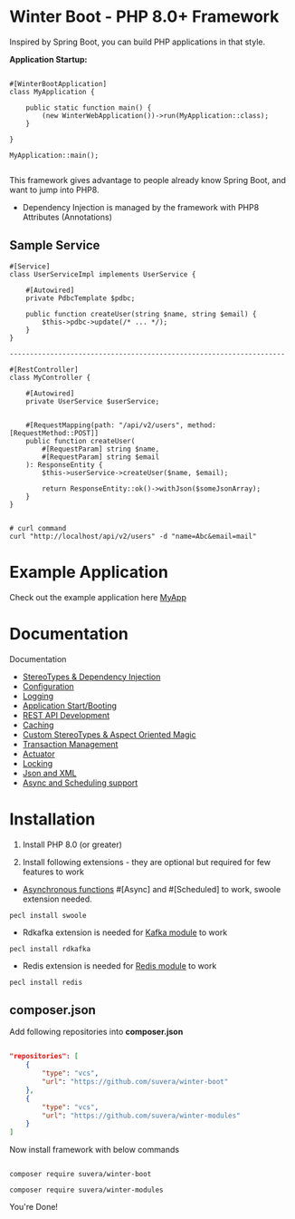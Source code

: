 # Winter Boot - PHP 8.0+ Framework

Inspired by Spring Boot, you can build PHP applications in that style.

**Application Startup:**

```phpt

#[WinterBootApplication]
class MyApplication {

    public static function main() {
        (new WinterWebApplication())->run(MyApplication::class);
    }

}

MyApplication::main();


```

This framework gives advantage to people already know Spring Boot, and want to jump into PHP8.

- Dependency Injection is managed by the framework with PHP8 Attributes (Annotations)

## Sample Service

```phpt
#[Service]
class UserServiceImpl implements UserService {

    #[Autowired]
    private PdbcTemplate $pdbc;

    public function createUser(string $name, string $email) {
        $this->pdbc->update(/* ... */);
    }
}

--------------------------------------------------------------------

#[RestController]
class MyController {

    #[Autowired]
    private UserService $userService;


    #[RequestMapping(path: "/api/v2/users", method: [RequestMethod::POST]]
    public function createUser(
        #[RequestParam] string $name,
        #[RequestParam] string $email
    ): ResponseEntity {
        $this->userService->createUser($name, $email);
        
        return ResponseEntity::ok()->withJson($someJsonArray);
    }
}


# curl command
curl "http://localhost/api/v2/users" -d "name=Abc&email=mail"

```

# Example Application


Check out the example application here [MyApp](examples/)


# Documentation


Documentation

- [StereoTypes & Dependency Injection](docs/dependency_stereo_types.md)
- [Configuration](docs/configuration.md)
- [Logging](docs/logging.md)
- [Application Start/Booting](docs/application_starter.md)
- [REST API Development](docs/rest_api.md)
- [Caching](docs/caching.md)
- [Custom StereoTypes & Aspect Oriented Magic](docs/custom_aop.md)
- [Transaction Management](docs/transactions.md)
- [Actuator](docs/actuator.md)
- [Locking](docs/locking.md)
- [Json and XML](docs/json_xml.md)
- [Async and Scheduling support](docs/async_scheduling.md)


# Installation


1) Install PHP 8.0 (or greater)

2) Install following extensions - they are optional but required for few features to work

- [Asynchronous functions](https://github.com/suvera/winter-boot/blob/master/docs/async_scheduling.md) #[Async] and #[Scheduled] to work, swoole extension needed.
    
```shell
pecl install swoole
```
    
- Rdkafka extension is needed for  [Kafka module](https://github.com/suvera/winter-modules/tree/master/winter-kafka) to work

```shell
pecl install rdkafka
```

- Redis extension is needed for  [Redis module](https://github.com/suvera/winter-modules/tree/master/winter-redis) to work

```shell
pecl install redis
```




## composer.json
Add following repositories into **composer.json**

```json

"repositories": [
    {
        "type": "vcs",
        "url": "https://github.com/suvera/winter-boot"
    },
    {
        "type": "vcs",
        "url": "https://github.com/suvera/winter-modules"
    }
]


```

Now install framework with below commands

```shell

composer require suvera/winter-boot

composer require suvera/winter-modules

```

You're Done!
